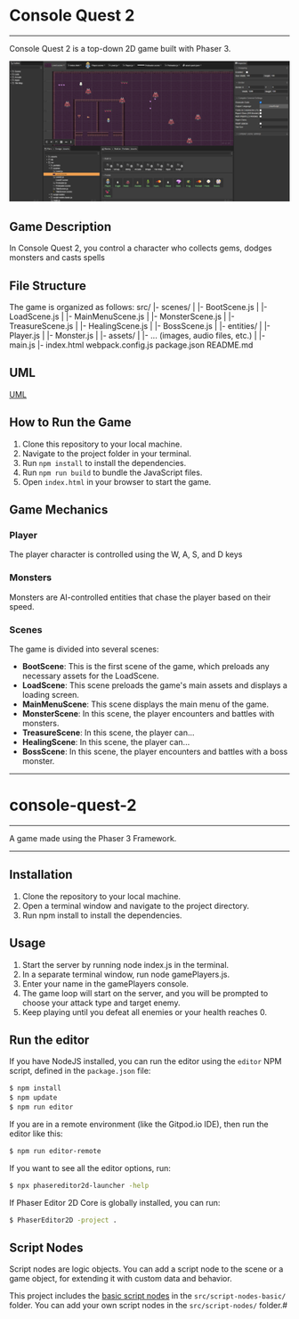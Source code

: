 ﻿# Console Quest 2

****

Console Quest 2 is a top-down 2D game built with Phaser 3.

![Game screenshot](https://github.com/Console-Quest/ConsoleQuestPhaser/blob/main/consolequest2IDE.PNG)

## Game Description

In Console Quest 2, you control a character who collects gems, dodges monsters and casts spells



## File Structure

The game is organized as follows:
src/
|- scenes/
| |- BootScene.js
| |- LoadScene.js
| |- MainMenuScene.js
| |- MonsterScene.js
| |- TreasureScene.js
| |- HealingScene.js
| |- BossScene.js
|
|- entities/
| |- Player.js
| |- Monster.js
|
|- assets/
| |- ... (images, audio files, etc.)
|
|- main.js
|- index.html
webpack.config.js
package.json
README.md

## UML

[UML](https://www.figma.com/file/erExBRhGTH6TYUfgiWtVTY/ConsoleQuest?type=whiteboard&node-id=0%3A1&t=KhZgyieJunzWaB7c-1)

## How to Run the Game

1. Clone this repository to your local machine.
2. Navigate to the project folder in your terminal.
3. Run `npm install` to install the dependencies.
4. Run `npm run build` to bundle the JavaScript files.
5. Open `index.html` in your browser to start the game.

## Game Mechanics

### Player

The player character is controlled using the W, A, S, and D keys

### Monsters

Monsters are AI-controlled entities that chase the player based on their speed.

### Scenes

The game is divided into several scenes:

- **BootScene**: This is the first scene of the game, which preloads any necessary assets for the LoadScene.
- **LoadScene**: This scene preloads the game's main assets and displays a loading screen.
- **MainMenuScene**: This scene displays the main menu of the game.
- **MonsterScene**: In this scene, the player encounters and battles with monsters.
- **TreasureScene**: In this scene, the player can...
- **HealingScene**: In this scene, the player can...
- **BossScene**: In this scene, the player encounters and battles with a boss monster.

****

# console-quest-2

****

A game made using the Phaser 3 Framework. 
****

## Installation

1. Clone the repository to your local machine.
2. Open a terminal window and navigate to the project directory.
3. Run npm install to install the dependencies.

## Usage

1. Start the server by running node index.js in the terminal.
2. In a separate terminal window, run node gamePlayers.js.
3. Enter your name in the gamePlayers console.
4. The game loop will start on the server, and you will be prompted to choose your attack type and target enemy.
5. Keep playing until you defeat all enemies or your health reaches 0.

## Run the editor

If you have NodeJS installed, you can run the editor using the `editor` NPM script, defined in the `package.json` file:

```bash
$ npm install
$ npm update
$ npm run editor
```

If you are in a remote environment (like the Gitpod.io IDE), then run the editor like this:

```bash
$ npm run editor-remote
```

If you want to see all the editor options, run:

```bash
$ npx phasereditor2d-launcher -help
```

If Phaser Editor 2D Core is globally installed, you can run:

```bash
$ PhaserEditor2D -project .
```

## Script Nodes

Script nodes are logic objects. You can add a script node to the scene or a game object, for extending it with custom data and behavior.

This project includes the [basic script nodes](https://github.com/PhaserEditor2D/script-nodes-basic-js) in the `src/script-nodes-basic/` folder. You can add your own script nodes in the `src/script-nodes/` folder.#

